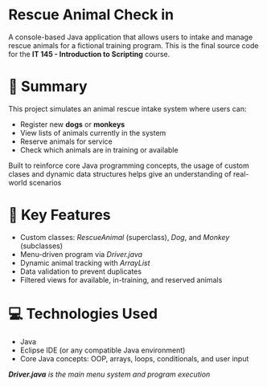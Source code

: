 # Rescue Animal Check in
A console-based Java application that allows users to intake and manage rescue animals for a fictional training program. This is the final source code for the <b>IT 145 - Introduction to Scripting</b> course.

<h1>📝 Summary</h1>
<p>
This project simulates an animal rescue intake system where users can:
</p>

<ul>
<li>Register new <b>dogs</b> or <b>monkeys</b></li>
<li>View lists of animals currently in the system</li>
<li>Reserve animals for service</li>
<li>Check which animals are in training or available</li>
</ul>

<p>Built to reinforce core Java programming concepts, the usage of custom clases and dynamic data structures helps give an understanding of real-world scenarios</p>

<h1>🧱 Key Features</h1>
<ul>
<li>Custom classes: <i>RescueAnimal</i> (superclass), <i>Dog</i>, and <i>Monkey</i> (subclasses)</li>
<li>Menu-driven program via <i>Driver.java</i></li>
<li>Dynamic animal tracking with <i>ArrayList</i></li>
<li>Data validation to prevent duplicates</li>
<li>Filtered views for available, in-training, and reserved animals</li>
</ul>

<h1>💻 Technologies Used</h1>
<ul>
<li>Java</li>
<li>Eclipse IDE (or any compatible Java environment)</li>
<li>Core Java concepts: OOP, arrays, loops, conditionals, and user input</li>
</ul>

<p><i><b>Driver.java</b> is the main menu system and program execution</i></p>